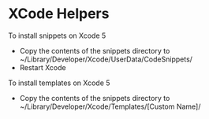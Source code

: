 XCode Helpers
=============

To install snippets on Xcode 5
 * Copy the contents of the snippets directory to ~/Library/Developer/Xcode/UserData/CodeSnippets/
 * Restart Xcode
 
To install templates on Xcode 5
 * Copy the contents of the snippets directory to ~/Library/Developer/Xcode/Templates/[Custom Name]/
